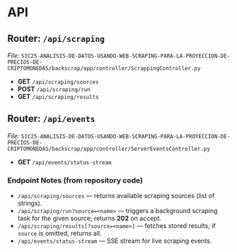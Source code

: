 # API
## Router: `/api/scraping`  
*File:* `SIC25-ANALISIS-DE-DATOS-USANDO-WEB-SCRAPING-PARA-LA-PROYECCION-DE-PRECIOS-DE-CRIPTOMONEDAS/backscrap/app/controller/ScrappingController.py`
- **GET** `/api/scraping/sources`
- **POST** `/api/scraping/run`
- **GET** `/api/scraping/results`
## Router: `/api/events`  
*File:* `SIC25-ANALISIS-DE-DATOS-USANDO-WEB-SCRAPING-PARA-LA-PROYECCION-DE-PRECIOS-DE-CRIPTOMONEDAS/backscrap/app/controller/ServerEventsController.py`
- **GET** `/api/events/status-stream`

### Endpoint Notes (from repository code)
- `/api/scraping/sources` — returns available scraping sources (list of strings).
- `/api/scraping/run?source=<name>` — triggers a background scraping task for the given source; returns **202** on accept.
- `/api/scraping/results[?source=<name>]` — fetches stored results; if `source` is omitted, returns all.
- `/api/events/status-stream` — SSE stream for live scraping events.
